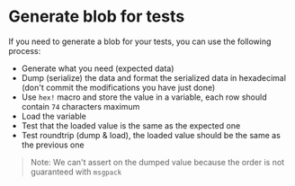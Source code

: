 
# Generate blob for tests


If you need to generate a blob for your tests, you can use the following process:

- Generate what you need (expected data)
- Dump (serialize) the data and format the serialized data in hexadecimal (don't commit the modifications you have just done)
- Use `hex!` macro and store the value in a variable, each row should contain `74` characters maximum
- Load the variable
- Test that the loaded value is the same as the expected one
- Test roundtrip (dump & load), the loaded value should be the same as the previous one

> Note: We can't assert on the dumped value because the order is not guaranteed with `msgpack`
